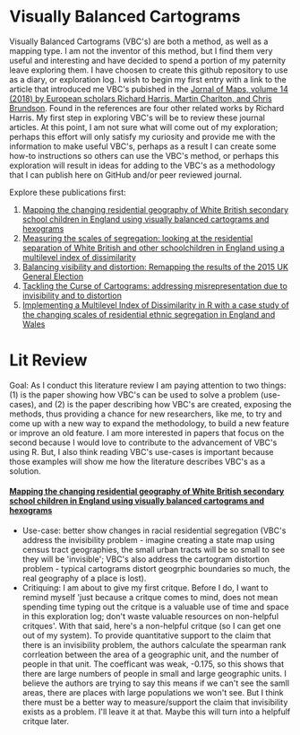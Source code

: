 # Visually Balanced Cartograms

Visually Balanced Cartograms (VBC's) are both a method, as well as a mapping type. I am not the inventor of this method, but I find them very useful and interesting and have decided to spend a portion of my paternity leave exploring them. I have choosen to create this github repository to use as a diary, or exploration log. I wish to begin my first entry with a link to the article that introduced me VBC's pubished in the [Jornal of Maps, volume 14 (2018) by European scholars Richard Harris, Martin Charlton, and Chris Brundson](https://www.tandfonline.com/doi/full/10.1080/17445647.2018.1478753). Found in the references are four other related works by Richard Harris. My first step in exploring VBC's will be to review these journal articles. At this point, I am not sure what will come out of my exploration; perhaps this effort will only satisfy my curiosity and provide me with the information to make useful VBC's, perhaps as a result I can create some how-to instructions so others can use the VBC's method, or perhaps this exploration will result in ideas for adding to the VBC's as a methodology that I can publish here on GitHub and/or peer reviewed journal. 

Explore these publications first:
1. [Mapping the changing residential geography of White British secondary school children in England using visually balanced cartograms and hexograms](https://www.tandfonline.com/doi/full/10.1080/17445647.2018.1478753)
2. [Measuring the scales of segregation: looking at the residential separation of White British and other schoolchildren in England using a multilevel index of dissimilarity](https://rgs-ibg.onlinelibrary.wiley.com/doi/abs/10.1111/tran.12181)
3. [Balancing visibility and distortion: Remapping the results of the 2015 UK General Election](https://journals.sagepub.com/doi/full/10.1177/0308518X17708439)
4. [Tackling the Curse of Cartograms: addressing misrepresentation due to invisibility and to distortion](https://huckg.is/gisruk2017/GISRUK_2017_paper_29.pdf)
5. [Implementing a Multilevel Index of Dissimilarity in R with a case study of the changing scales of residential ethnic segregation in England and Wales](https://journals.sagepub.com/doi/full/10.1177/2399808317748328)

# Lit Review
Goal: As I conduct this literature review I am paying attention to two things: (1) is the paper showing how VBC's can be used to solve a problem (use-cases), and (2) is the paper describing how VBC's are created, exposing the methods, thus providing a chance for new researchers, like me, to try and come up with a new way to expand the methodology, to build a new feature or improve an old feature. I am more interested in papers that focus on the second because I would love to contribute to the advancement of VBC's using R. But, I also think reading VBC's use-cases is important because those examples will show me how the literature describes VBC's as a solution.
#### [Mapping the changing residential geography of White British secondary school children in England using visually balanced cartograms and hexograms](https://www.tandfonline.com/doi/full/10.1080/17445647.2018.1478753)
- Use-case: better show changes in racial residential segregation (VBC's address the invisibility problem - imagine creating a state map using census tract geographies, the small urban tracts will be so small to see they will be 'invisible'; VBC's also address the cartogram distortion problem - typical cartograms distort geogrphic boundaries so much, the real geography of a place is lost).
- Critiquing: I am about to give my first critque. Before I do, I want to remind myself 'just because a critque comes to mind, does not mean spending time typing out the critque is a valuable use of time and space in this exploration log; don't waste valuable resources on non-helpful critques'. With that said, here's a non-helpful critque (so I can get one out of my system). To provide quantitative support to the claim that there is an invisibility problem, the authors calculate the spearman rank corrleation between the area of a geographic unit, and the number of people in that unit. The coefficant was weak, -0.175, so this shows that there are large numbers of people in small and large geographic units. I believe the authors are trying to say this means if we can't see the samll areas, there are places with large populations we won't see. But I think there must be a better way to measure/support the claim that invisibility exists as a problem. I'll leave it at that. Maybe this will turn into a helpfulf critque later.

